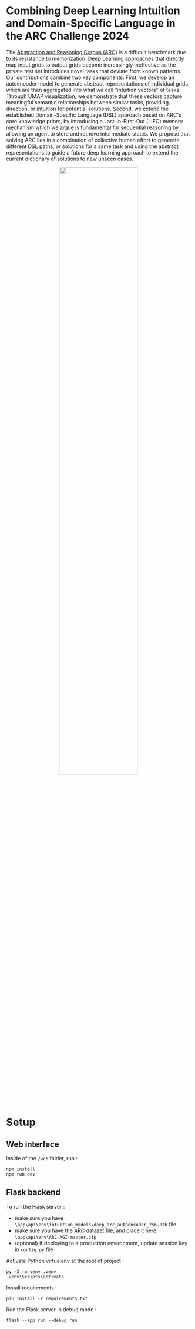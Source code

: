 # Combining Deep Learning Intuition and Domain-Specific Language in the ARC Challenge 2024

The [Abstraction and Reasoning Corpus (ARC)](https://arcprize.org/) is a difficult benchmark due to its resistance to memorization. Deep Learning approaches that directly map input grids to output grids become increasingly ineffective as the private test set introduces novel tasks that deviate from known patterns.
Our contributions combine two key components. First, we develop an autoencoder model to generate abstract representations of individual grids, which are then aggregated into what we call "intuition vectors" of tasks. Through UMAP visualization, we demonstrate that these vectors capture meaningful semantic relationships between similar tasks, providing direction, or intuition for potential solutions. Second, we extend the established Domain-Specific Language (DSL) approach based on ARC's core knowledge priors, by introducing a Last-In-First-Out (LIFO) memory mechanism which we argue is fundamental for sequential reasoning by allowing an agent to store and retrieve intermediate states.
We propose that solving ARC lies in a combination of collective human effort to generate different DSL paths, or solutions for a same task and using the abstract representations to guide a future deep learning approach to extend the current dictionary of solutions to new unseen cases.

<div align="center">
<img src="https://github.com/user-attachments/assets/f04c9a97-64f9-4c19-aa79-8e1939336f52" width="65%">
</div>

# Setup

## Web interface

Inside of the `/web` folder, run :

```
npm install
npm run dev
```

## Flask backend

To run the Flask server :

- make sure you have `\app\api\env\intuition_models\deep_arc_autoencoder_256.pth` file
- make sure you have the [ARC dataset file](https://github.com/fchollet/ARC/archive/master.zip), and place it here: `\app\api\env\ARC-AGI-master.zip`
- (optional) if deploying to a production environment, update session key in `config.py` file

Activate Python virtualenv at the root of project :

```
py -3 -m venv .venv
.venv\Scripts\activate
```

Install requirements :

```
pip install -r requirements.txt
```

Run the Flask server in debug mode :

```
flask --app run --debug run
```
